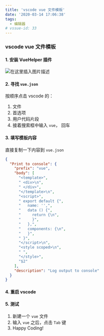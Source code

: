 ```yaml
---
title: 'vscode vue 文件模板'
date: '2020-03-14 17:06:38'
tags:
  - 编辑器
# vssue-id: 33
---
```


### vscode vue 文件模板

#### 1. 安装 VueHelper 插件

![在这里插入图片描述](https://chatflow-files-cdn-1252847684.file.myqcloud.com/2018101121500868.png)

#### 2. 寻找 `vue.json`

按顺序点击 vscode 的：

1. 文件
2. 首选项
3. 用户代码片段
4. 接着搜索框中输入 `vue`， 回车

#### 3. 填写模板内容

直接复制一下内容到 `vue.json`

```json
{
  "Print to console": {
    "prefix": "vue",
    "body": [
      "<template>",
      " <div>\n",
      " </div>",
      "</template>\n",
      "<script>",
      " export default {",
      "   name: '',",
      "   data () {",
      "     return {\n",
      "     }",
      "   },",
      "   components: {\n",
      "   }",
      " }",
      "</script>\n",
      "<style scoped>\n",
      " ",
      "</style>",
      "$2"
    ],
    "description": "Log output to console"
  }
}
```

#### 4. 重启 vscode

#### 5. 测试

1. 新建一个 `vue` 文件
2. 输入 `vue` 之后，点击 `Tab` 键
3. Happy Coding!
